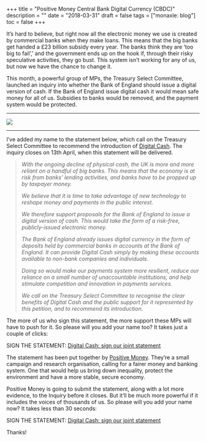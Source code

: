 +++
title = "Positive Money   Central Bank Digital Currency (CBDC)"
description = ""
date = "2018-03-31"
draft = false
tags = ["monaxle: blog"]
toc = false
+++

It’s hard to believe, but right now all the electronic money we use is created by commercial banks when they make loans. This means that the big banks get handed a £23 billion subsidy every year. The banks think they are ‘too big to fail’,’ and the government ends up on the hook if, through their risky speculative activities, they go bust. This system isn’t working for any of us, but now we have the chance to change it.

This month, a powerful group of MPs, the Treasury Select Committee, launched an inquiry into whether the Bank of England should issue a digital version of cash. If the Bank of England issue digital cash it would mean safe money for all of us. Subsidies to banks would be removed, and the payment system would be protected.

---
<img style="display:block;margin:auto" src="https://i.ibb.co/sp0H0dFz/Digital-Euro-650x300.jpg">

---

I’ve added my name to the statement below, which call on the Treasury Select Committee to recommend the introduction of [Digital Cash](https://www.bankofengland.co.uk/the-digital-pound.). The inquiry closes on 13th April, when this statement will be delivered.

> *With the ongoing decline of physical cash, the UK is more and more reliant on a handful of big banks. This means that the economy is at risk from banks’ lending activities, and banks have to be propped up by taxpayer money.*
> 
> *We believe that it is time to take advantage of new technology to reshape money and payments in the public interest.*
> 
> *We therefore support proposals for the Bank of England to issue a digital version of cash. This would take the form of a risk-free, publicly-issued electronic money.*
> 
> *The Bank of England already issues digital currency in the form of deposits held by commercial banks in accounts at the Bank of England. It can provide Digital Cash simply by making these accounts available to non-bank companies and individuals.*
> 
> *Doing so would make our payments system more resilient, reduce our reliance on a small number of unaccountable institutions, and help stimulate competition and innovation in payments services.*
> 
> *We call on the Treasury Select Committee to recognise the clear benefits of Digital Cash and the public support for it represented by this petition, and to recommend its introduction.*

The more of us who sign this statement, the more support these MPs will have to push for it. So please will you add your name too? It takes just a couple of clicks:

SIGN THE STATEMENT: [Digital Cash: sign our joint statement](https://positivemoney.org/archive/digital-cash-sign-our-joint-statement/)

The statement has been put together by [Positive Money](https://positivemoney.org/). They’re a small campaign and research organisation, calling for a fairer money and banking system. One that would help us bring down inequality, protect the environment and have a more stable, secure economy.

Positive Money is going to submit the statement, along with a lot more evidence, to the Inquiry before it closes. But it’ll be much more powerful if it includes the voices of thousands of us. So please will you add your name now? It takes less than 30 seconds:

SIGN THE STATEMENT:  [Digital Cash: sign our joint statement](https://positivemoney.org/archive/digital-cash-sign-our-joint-statement/)

Thanks!